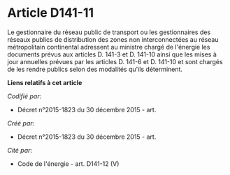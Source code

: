 # Article D141-11

Le gestionnaire du réseau public de transport ou les gestionnaires des réseaux publics de distribution des zones non
interconnectées au réseau métropolitain continental adressent au ministre chargé de l'énergie les documents prévus aux
articles D. 141-3 et D. 141-10 ainsi que les mises à jour annuelles prévues par les articles D. 141-6 et D. 141-10 et sont
chargés de les rendre publics selon des modalités qu'ils déterminent.

**Liens relatifs à cet article**

_Codifié par_:

  - Décret n°2015-1823 du 30 décembre 2015 - art.

_Créé par_:

  - Décret n°2015-1823 du 30 décembre 2015 - art.

_Cité par_:

  - Code de l'énergie - art. D141-12 (V)
